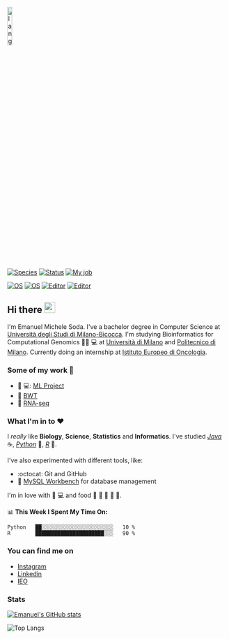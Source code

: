 <p align="left"><img width=15%" src="https://github.com/alansmathew/alansmathew/raw/master/lang.gif" alt="lang image here" /></p>
  
[![Species](https://img.shields.io/badge/Species-Homo_sapiens-success?style=flat-square&logo=mailchimp&logoColor=white)](https://en.wikipedia.org/wiki/Homo_sapiens) 
[![Status](https://img.shields.io/badge/Status-Stable-success?style=flat-square&logo=gravatar&logoColor=white)](https://en.wikipedia.org/wiki/Life)
[![My job](https://img.shields.io/badge/My%20job-IEO-success?style=flat-square&logo=IEO&logoColor=white)](https://www.ieo.it/)
  
[![OS](https://img.shields.io/badge/OS-macOS-informational?style=flat-square&logo=apple&logoColor=white)](https://en.wikipedia.org/wiki/MacOS)
[![OS](https://img.shields.io/badge/OS-Linux-informational?style=flat-square&logo=linux&logoColor=white)](https://en.wikipedia.org/wiki/Linux)
[![Editor](https://img.shields.io/badge/Editor-VSCode-blue?style=flat-square&logo=visual-studio-code&logoColor=white)](https://code.visualstudio.com/)
[![Editor](https://img.shields.io/badge/Editor-rstudio-blue?style=flat-square&logo=Rstudio&logoColor=white)](https://www.rstudio.com/)
  
## Hi there <img src="https://media.giphy.com/media/hvRJCLFzcasrR4ia7z/giphy.gif" width="25px">

I'm Emanuel Michele Soda. I've a bachelor degree in Computer Science at [Università degli Studi di Milano-Bicocca](https://www.unimib.it). I'm studying Bioinformatics for Computational Genomics :man_scientist: :computer: at [Università di Milano](https://www.unimi.it/it) and [Politecnico di Milano](https://www.polimi.it). Currently doing an internship at [Istituto Europeo di Oncologia](https://www.ieo.it).

### Some of my work :construction_worker:
- :brain: 💻: [ML Project](https://github.com/EmanuelSoda/ML_Homework)
- :snake: [BWT](https://github.com/EmanuelSoda/ProgrammingPython)
- :dna:		[RNA-seq](https://github.com/EmanuelSoda/TranscriptomicsProject)


### What I'm in to :heart:
I *really* like **Biology**, **Science**, **Statistics** and **Informatics**.
I've studied [*Java*](https://www.java.com/it/) :coffee:, [*Python*](https://www.python.org/) :snake:, [*R*](https://www.r-project.org/) :test_tube:.


I've also experimented with different tools, like:
- :octocat: Git and GitHub
- :dolphin: [MySQL Workbench](https://www.mysql.com/it/products/workbench/) for database management

I'm in love with :apple: :computer: and food :bread: :spaghetti: :cut_of_meat:
:dumpling: :sushi:. 


📊 **This Week I Spent My Time On:**
<!--START_SECTION:waka-->
```text
Python   ██░░░░░░░░░░░░░░░░░░░░░░░   10 % 
R        ██████████████████████░░░   90 % 
```
<!--END_SECTION:waka-->

### You can find me on
- [Instagram](https://www.instagram.com/emanuel_soda/)
- [Linkedin](https://www.linkedin.com/in/emanuel-soda-5b3565188/)
- [IEO](https://www.research.ieo.it/emanuel-michele-soda/) 
### Stats
[![Emanuel's GitHub stats](https://github-readme-stats.vercel.app/api?username=EmanuelSoda&show_icons=true)](https://github.com/anuraghazra/github-readme-stats)

  
  
 ![Top Langs](https://github-readme-stats.vercel.app/api/top-langs/?username=EmanuelSoda&layout=compact&title_color=007bff&text_color=e7e7e7&icon_color=007bff&bg_color=171c28)
  
  
